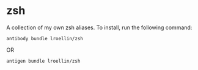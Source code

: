 # zsh
A collection of my own zsh aliases. To install, run the following command:

    antibody bundle lroellin/zsh
OR

    antigen bundle lroellin/zsh

